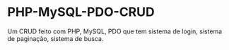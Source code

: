 # PHP-MySQL-PDO-CRUD
Um CRUD feito com PHP, MySQL, PDO que tem sistema de login, sistema de paginação, sistema de busca.
